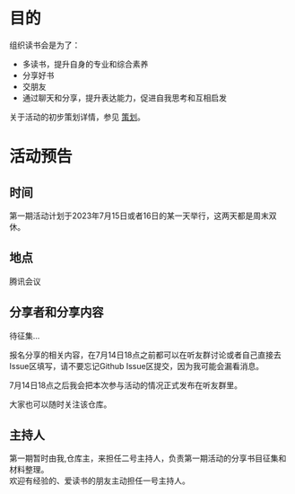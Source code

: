 # 目的

组织读书会是为了：

- 多读书，提升自身的专业和综合素养
- 分享好书
- 交朋友
- 通过聊天和分享，提升表达能力，促进自我思考和互相启发

关于活动的初步策划详情，参见 [策划](./Spec.md)。

# 活动预告

## 时间
第一期活动计划于2023年7月15日或者16日的某一天举行，这两天都是周末双休。  

## 地点
腾讯会议

## 分享者和分享内容
待征集...
 

报名分享的相关内容，在7月14日18点之前都可以在听友群讨论或者自己直接去Issue区填写，请不要忘记Github Issue区提交，因为我可能会漏看消息。 


7月14日18点之后我会把本次参与活动的情况正式发布在听友群里。  


大家也可以随时关注该仓库。 


## 主持人
第一期暂时由我,仓库主，来担任二号主持人，负责第一期活动的分享书目征集和材料整理。  
欢迎有经验的、爱读书的朋友主动担任一号主持人。  









